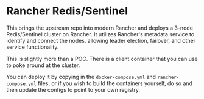 # Rancher Redis/Sentinel

This brings the upstream repo into modern Rancher and deploys a 3-node Redis/Sentinel cluster on Rancher. It utilizes Rancher's metadata service to identify and connect the nodes, allowing leader election, failover, and other service functionality.

This is slightly more than a POC. There is a client container that you can use to poke around at the cluster. 

You can deploy it by copying in the `docker-compose.yml` and `rancher-compose.yml` files, or if you wish to build the containers yourself, do so and then update the configs to point to your own registry.


